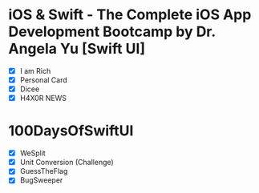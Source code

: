 # iOS & Swift - The Complete iOS App Development Bootcamp by Dr. Angela Yu [Swift UI]

- [x] I am Rich
- [x] Personal Card
- [x] Dicee
- [x] H4X0R NEWS

# 100DaysOfSwiftUI
- [x] WeSplit
- [x] Unit Conversion (Challenge)
- [x] GuessTheFlag
- [x] BugSweeper
